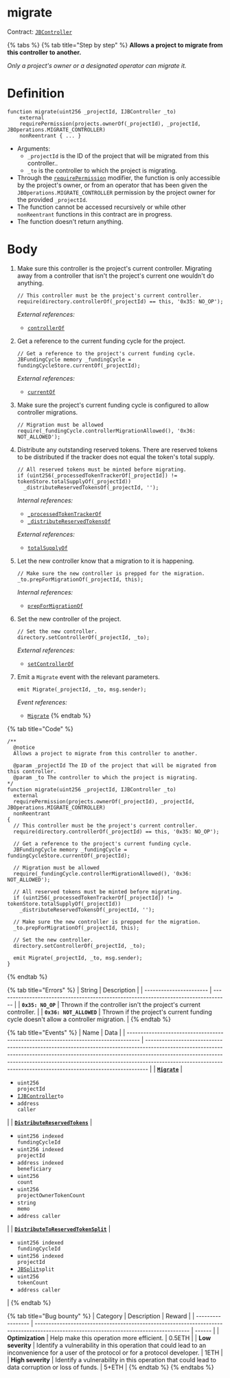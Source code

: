 # migrate

Contract: [`JBController`](../)​‌

{% tabs %}
{% tab title="Step by step" %}
**Allows a project to migrate from this controller to another.**

_Only a project's owner or a designated operator can migrate it._

# Definition

```solidity
function migrate(uint256 _projectId, IJBController _to)
    external
    requirePermission(projects.ownerOf(_projectId), _projectId, JBOperations.MIGRATE_CONTROLLER)
    nonReentrant { ... }
```

* Arguments:
  * `_projectId` is the ID of the project that will be migrated from this controller..
  * `_to` is the controller to which the project is migrating.
* Through the [`requirePermission`](../../../or-abstract/jboperatable/modifiers/requirepermission.md) modifier, the function is only accessible by the project's owner, or from an operator that has been given the `JBOperations.MIGRATE_CONTROLLER` permission by the project owner for the provided `_projectId`.
* The function cannot be accessed recursively or while other `nonReentrant` functions in this contract are in progress.
* The function doesn't return anything.

# Body

1.  Make sure this controller is the project's current controller. Migrating away from a controller that isn't the project's current one wouldn't do anything.

    ```solidity
    // This controller must be the project's current controller.
    require(directory.controllerOf(_projectId) == this, '0x35: NO_OP');
    ```

    _External references:_

    * [`controllerOf`](../../../jbdirectory/properties/controllerof.md)
2.  Get a reference to the current funding cycle for the project.

    ```solidity
    // Get a reference to the project's current funding cycle.
    JBFundingCycle memory _fundingCycle = fundingCycleStore.currentOf(_projectId);
    ```

    _External references:_

    * [`currentOf`](../../../jbfundingcyclestore/read/currentof.md)
3.  Make sure the project's current funding cycle is configured to allow controller migrations.

    ```solidity
    // Migration must be allowed
    require(_fundingCycle.controllerMigrationAllowed(), '0x36: NOT_ALLOWED');
    ```
4.  Distribute any outstanding reserved tokens. There are reserved tokens to be distributed if the tracker does not equal the token's total supply.

    ```solidity
    // All reserved tokens must be minted before migrating.
    if (uint256(_processedTokenTrackerOf[_projectId]) != tokenStore.totalSupplyOf(_projectId))
      _distributeReservedTokensOf(_projectId, '');
    ```

    _Internal references:_

    * [`_processedTokenTrackerOf`](../properties/_processedtokentrackerof.md)
    * [`_distributeReservedTokensOf`](./_distributereservedtokensof.md)

    _External references:_

    * [`totalSupplyOf`](../../../jbtokenstore/read/totalsupplyof.md)
5.  Let the new controller know that a migration to it is happening.

    ```solidity
    // Make sure the new controller is prepped for the migration.
    _to.prepForMigrationOf(_projectId, this);
    ```

    _Internal references:_

    * [`prepForMigrationOf`](prepformigrationof.md)
6.  Set the new controller of the project.

    ```solidity
    // Set the new controller.
    directory.setControllerOf(_projectId, _to);
    ```

    _External references:_

    * [`setControllerOf`](../../../jbdirectory/write/setcontrollerof.md)
7.  Emit a `Migrate` event with the relevant parameters.

    ```solidity
    emit Migrate(_projectId, _to, msg.sender);
    ```

    _Event references:_

    * [`Migrate`](../events/migrate.md)
{% endtab %}

{% tab title="Code" %}
```solidity
/** 
  @notice
  Allows a project to migrate from this controller to another.

  @param _projectId The ID of the project that will be migrated from this controller.
  @param _to The controller to which the project is migrating.
*/
function migrate(uint256 _projectId, IJBController _to)
  external
  requirePermission(projects.ownerOf(_projectId), _projectId, JBOperations.MIGRATE_CONTROLLER)
  nonReentrant
{
  // This controller must be the project's current controller.
  require(directory.controllerOf(_projectId) == this, '0x35: NO_OP');

  // Get a reference to the project's current funding cycle.
  JBFundingCycle memory _fundingCycle = fundingCycleStore.currentOf(_projectId);

  // Migration must be allowed
  require(_fundingCycle.controllerMigrationAllowed(), '0x36: NOT_ALLOWED');

  // All reserved tokens must be minted before migrating.
  if (uint256(_processedTokenTrackerOf[_projectId]) != tokenStore.totalSupplyOf(_projectId))
    _distributeReservedTokensOf(_projectId, '');

  // Make sure the new controller is prepped for the migration.
  _to.prepForMigrationOf(_projectId, this);

  // Set the new controller.
  directory.setControllerOf(_projectId, _to);

  emit Migrate(_projectId, _to, msg.sender);
}
```
{% endtab %}

{% tab title="Errors" %}
| String                  | Description                                                                         |
| ----------------------- | ----------------------------------------------------------------------------------- |
| **`0x35: NO_OP`**       | Thrown if the controller isn't the project's current controller.                    |
| **`0x36: NOT_ALLOWED`** | Thrown if the project's current funding cycle doesn't allow a controller migration. |
{% endtab %}

{% tab title="Events" %}
| Name                                                                                | Data                                                                                                                                                                                                                                                                                                                      |
| ----------------------------------------------------------------------------------- | ------------------------------------------------------------------------------------------------------------------------------------------------------------------------------------------------------------------------------------------------------------------------------------------------------------------------- |
| [**`Migrate`**](../events/migrate.md)                                               | <ul><li><code>uint256 projectId</code></li><li><a href="../../../../interfaces/ijbcontroller.md"><code>IJBController</code></a><code>to</code></li><li><code>address caller</code></li></ul>                                                                                                                              |
| [**`DistributeReservedTokens`**](../events/distributereservedtokens.md)             | <ul><li><code>uint256 indexed fundingCycleId</code></li><li><code>uint256 indexed projectId</code></li><li><code>address indexed beneficiary</code></li><li><code>uint256 count</code></li><li><code>uint256 projectOwnerTokenCount</code></li><li><code>string memo</code></li><li><code>address caller</code></li></ul> |
| [**`DistributeToReservedTokenSplit`**](../events/distributetoreservedtokensplit.md) | <ul><li><code>uint256 indexed fundingCycleId</code></li><li><code>uint256 indexed projectId</code></li><li><a href="../../../../data-structures/jbsplit.md"><code>JBSplit</code></a><code>split</code></li><li><code>uint256 tokenCount</code></li><li><code>address caller</code></li></ul>                              |
{% endtab %}

{% tab title="Bug bounty" %}
| Category          | Description                                                                                                                            | Reward |
| ----------------- | -------------------------------------------------------------------------------------------------------------------------------------- | ------ |
| **Optimization**  | Help make this operation more efficient.                                                                                               | 0.5ETH |
| **Low severity**  | Identify a vulnerability in this operation that could lead to an inconvenience for a user of the protocol or for a protocol developer. | 1ETH   |
| **High severity** | Identify a vulnerability in this operation that could lead to data corruption or loss of funds.                                        | 5+ETH  |
{% endtab %}
{% endtabs %}
